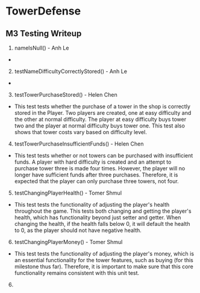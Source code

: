 # TowerDefense

## M3 Testing Writeup

1. nameIsNull() - Anh Le
*

2. testNameDifficultyCorrectlyStored() - Anh Le
* 

3. testTowerPurchaseStored() - Helen Chen
* This test tests whether the purchase of a tower in the shop is correctly stored in the Player.
Two players are created, one at easy difficulty and the other at normal difficulty.
The player at easy difficulty buys tower two and the player at normal difficulty buys tower one.
This test also shows that tower costs vary based on difficulty level.

4. testTowerPurchaseInsufficientFunds() - Helen Chen
* This test tests whether or not towers can be purchased with insufficient funds.
A player with hard difficulty is created and an attempt to purchase tower three is made four times.
However, the player will no longer have sufficient funds after three purchases. Therefore, it is
expected that the player can only purchase three towers, not four.

5. testChangingPlayerHealth() - Tomer Shmul
* This test tests the functionality of adjusting the player's health throughout the game. This tests
both changing and getting the player's health, which has functionality beyond just setter and getter.
When changing the health, if the health falls below 0, it will default the health to 0, as the player
should not have negative health.

6. testChangingPlayerMoney() - Tomer Shmul
* This test tests the functionality of adjusting the player's money, which is an essential
functionality for the tower features, such as buying (for this milestone thus far). Therefore,
it is important to make sure that this core functionality remains consistent with this unit test.

6.